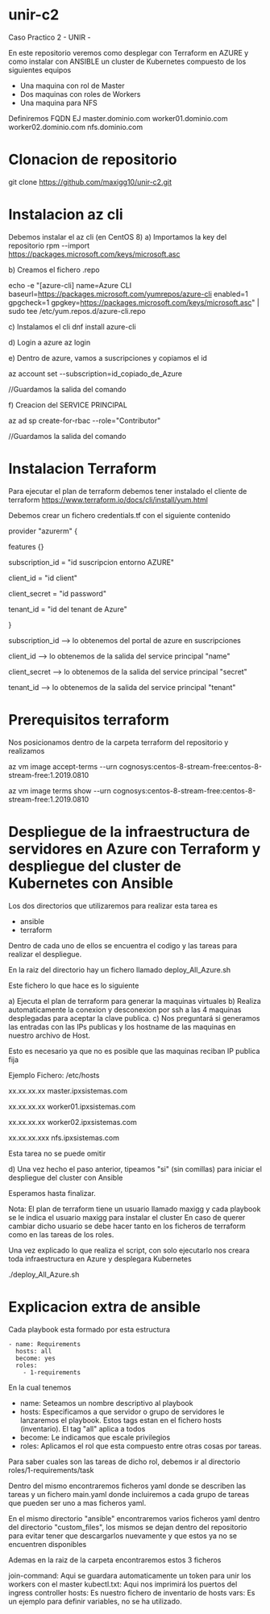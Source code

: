 # unir-c2
Caso Practico 2 - UNIR -


En este repositorio veremos como desplegar con Terraform en AZURE y como instalar con ANSIBLE un cluster de Kubernetes compuesto de los siguientes equipos

- Una maquina con rol de  Master
- Dos maquinas con roles de  Workers
- Una maquina para NFS

Definiremos FQDN
EJ
master.dominio.com
worker01.dominio.com
worker02.dominio.com
nfs.dominio.com

# Clonacion de repositorio
git clone https://github.com/maxigg10/unir-c2.git

# Instalacion az cli #

Debemos instalar el az cli  (en CentOS 8)
a)	Importamos la key del repositorio
rpm --import https://packages.microsoft.com/keys/microsoft.asc

b)	Creamos el fichero .repo

echo -e "[azure-cli]
name=Azure CLI
baseurl=https://packages.microsoft.com/yumrepos/azure-cli
enabled=1
gpgcheck=1
gpgkey=https://packages.microsoft.com/keys/microsoft.asc" | sudo tee /etc/yum.repos.d/azure-cli.repo

c)	Instalamos el cli
dnf install azure-cli

d) Login a azure
az login

e) Dentro de azure, vamos a suscripciones y copiamos el id

az account set --subscription=id_copiado_de_Azure

//Guardamos la salida del comando

f) Creacion del SERVICE PRINCIPAL

az ad sp create-for-rbac --role="Contributor"

//Guardamos la salida del comando

# Instalacion Terraform #
Para ejecutar el plan de terraform debemos tener instalado el cliente de terraform
https://www.terraform.io/docs/cli/install/yum.html

Debemos crear un fichero credentials.tf con el siguiente contenido


provider "azurerm" {

  features {}

  subscription_id = "id suscripcion entorno AZURE" 

  client_id       = "id client"

  client_secret   = "id password"

  tenant_id       = "id del tenant de Azure"

}


  subscription_id --> lo obtenemos del portal de azure en suscripciones

  client_id       --> lo obtenemos de la salida del service principal "name"

  client_secret   --> lo obtenemos de la salida del service principal "secret"

  tenant_id       --> lo obtenemos de la salida del service principal "tenant"


# Prerequisitos terraform #
Nos posicionamos dentro de la carpeta terraform del repositorio y realizamos


az vm image accept-terms --urn cognosys:centos-8-stream-free:centos-8-stream-free:1.2019.0810

az vm image terms show --urn cognosys:centos-8-stream-free:centos-8-stream-free:1.2019.0810


# Despliegue de la infraestructura de servidores en Azure con Terraform y despliegue del cluster de Kubernetes con Ansible #

Los dos directorios que utilizaremos para realizar esta tarea es

- ansible
- terraform

Dentro de cada uno de ellos se encuentra el codigo y las tareas para realizar el despliegue.

En la raiz del directorio hay un fichero llamado  deploy_All_Azure.sh

Este fichero lo que hace es lo siguiente

a) Ejecuta el plan de terraform para generar la maquinas virtuales
b) Realiza automaticamente la conexion y desconexion por ssh a las 4 maquinas desplegadas para aceptar la clave publica.
c) Nos preguntará si generamos las entradas con las IPs publicas y los hostname de las maquinas en nuestro archivo de Host.

Esto es necesario ya que no es posible que las maquinas reciban IP publica fija

Ejemplo Fichero: /etc/hosts


xx.xx.xx.xx master.ipxsistemas.com

xx.xx.xx.xx worker01.ipxsistemas.com

xx.xx.xx.xx worker02.ipxsistemas.com

xx.xx.xx.xxx nfs.ipxsistemas.com


Esta tarea no se puede omitir

d) Una vez hecho el paso anterior, tipeamos "si" (sin comillas) para iniciar el despliegue del cluster con Ansible

Esperamos hasta finalizar.

Nota: El plan de terraform tiene un usuario llamado maxigg y cada playbook se le indica el usuario maxigg para instalar el cluster
En caso de querer cambiar dicho usuario se debe hacer tanto en los ficheros de terraform como en las tareas de los roles.

Una vez explicado lo que realiza el script, con solo ejecutarlo nos creara toda infraestructura en Azure y desplegara Kubernetes

./deploy_All_Azure.sh



# Explicacion extra de ansible



Cada playbook esta formado por esta estructura

```
- name: Requirements
  hosts: all
  become: yes
  roles:
    - 1-requirements
```

En la cual tenemos
* name: Seteamos un nombre descriptivo al playbook
* hosts: Especificamos a que servidor o grupo de servidores le lanzaremos el playbook. Estos tags estan en el fichero hosts (inventario). El tag "all" aplica a todos
* become: Le indicamos que escale privilegios
* roles: Aplicamos el rol que esta compuesto entre otras cosas por tareas.

Para saber cuales son las tareas de dicho rol, debemos ir al directorio roles/1-requirements/task

Dentro del mismo encontraremos ficheros yaml donde se describen las tareas y un fichero main.yaml donde
incluiremos a cada grupo de tareas que pueden ser uno a mas ficheros yaml.

En el mismo directorio "ansible"  encontraremos varios ficheros yaml dentro del directorio "custom_files", los mismos se dejan dentro del repositorio para evitar tener que descargarlos nuevamente y que estos ya no se encuentren disponibles

Ademas en la raiz de la carpeta encontraremos estos 3 ficheros

join-command: Aqui se guardara automaticamente un token para unir los workers con el master
kubectl.txt: Aqui nos imprimirá los puertos del ingress controller
hosts: Es nuestro fichero de inventario de hosts
vars: Es un ejemplo para definir variables, no se ha utilizado.



